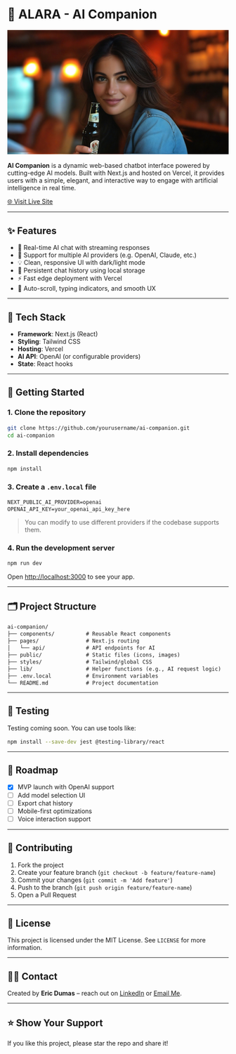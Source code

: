 # 🧠 ALARA - AI Companion

![Alara](./public/images/Alara---Desktop-girl2.jpg?raw=true "Meet a Bartender")

**AI Companion** is a dynamic web-based chatbot interface powered by cutting-edge AI models. Built with Next.js and hosted on Vercel, it provides users with a simple, elegant, and interactive way to engage with artificial intelligence in real time.

[🌐 Visit Live Site](https://ai-companion-navy.vercel.app)

---

## ✨ Features

- 💬 Real-time AI chat with streaming responses  
- 🧠 Support for multiple AI providers (e.g. OpenAI, Claude, etc.)  
- 💡 Clean, responsive UI with dark/light mode  
- 💾 Persistent chat history using local storage  
- ⚡ Fast edge deployment with Vercel  
- 🔁 Auto-scroll, typing indicators, and smooth UX

---

## 🔧 Tech Stack

- **Framework**: Next.js (React)
- **Styling**: Tailwind CSS
- **Hosting**: Vercel
- **AI API**: OpenAI (or configurable providers)
- **State**: React hooks

---

## 🚀 Getting Started

### 1. Clone the repository

```bash
git clone https://github.com/yourusername/ai-companion.git
cd ai-companion
```

### 2. Install dependencies

```bash
npm install
```

### 3. Create a `.env.local` file

```env
NEXT_PUBLIC_AI_PROVIDER=openai
OPENAI_API_KEY=your_openai_api_key_here
```

> You can modify to use different providers if the codebase supports them.

### 4. Run the development server

```bash
npm run dev
```

Open [http://localhost:3000](http://localhost:3000) to see your app.

---

## 🗂 Project Structure

```
ai-companion/
├── components/          # Reusable React components
├── pages/               # Next.js routing
│   └── api/             # API endpoints for AI
├── public/              # Static files (icons, images)
├── styles/              # Tailwind/global CSS
├── lib/                 # Helper functions (e.g., AI request logic)
├── .env.local           # Environment variables
└── README.md            # Project documentation
```

---

## 🧪 Testing

Testing coming soon. You can use tools like:

```bash
npm install --save-dev jest @testing-library/react
```

---

## 📌 Roadmap

- [x] MVP launch with OpenAI support
- [ ] Add model selection UI
- [ ] Export chat history
- [ ] Mobile-first optimizations
- [ ] Voice interaction support

---

## 🤝 Contributing

1. Fork the project  
2. Create your feature branch (`git checkout -b feature/feature-name`)  
3. Commit your changes (`git commit -m 'Add feature'`)  
4. Push to the branch (`git push origin feature/feature-name`)  
5. Open a Pull Request

---

## 📄 License

This project is licensed under the MIT License. See `LICENSE` for more information.

---

## 🙋‍♂️ Contact

Created by **Eric Dumas** – reach out on [LinkedIn](https://www.linkedin.com/in/designgawd/) or [Email Me](mailto:ericdumas1980@gmail.com).

---

## ⭐️ Show Your Support

If you like this project, please star the repo and share it!